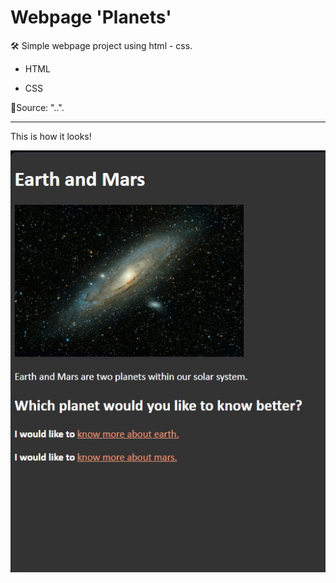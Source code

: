 # Webpage 'Planets'
:hammer_and_wrench: Simple webpage project using html - css.


- HTML

- CSS

  

:mag_right:Source: "..".

------

This is how it looks!

![jpg](./WebpagePlanets(example).jpg)
